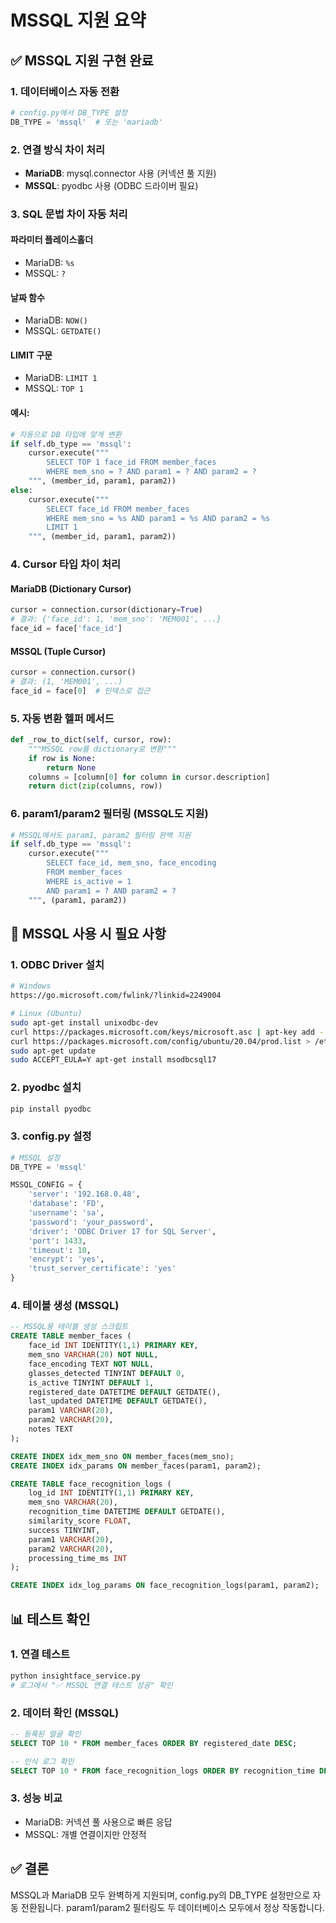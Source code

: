 # MSSQL 지원 요약

## ✅ MSSQL 지원 구현 완료

### 1. 데이터베이스 자동 전환
```python
# config.py에서 DB_TYPE 설정
DB_TYPE = 'mssql'  # 또는 'mariadb'
```

### 2. 연결 방식 차이 처리
- **MariaDB**: mysql.connector 사용 (커넥션 풀 지원)
- **MSSQL**: pyodbc 사용 (ODBC 드라이버 필요)

### 3. SQL 문법 차이 자동 처리

#### 파라미터 플레이스홀더
- MariaDB: `%s`
- MSSQL: `?`

#### 날짜 함수
- MariaDB: `NOW()`
- MSSQL: `GETDATE()`

#### LIMIT 구문
- MariaDB: `LIMIT 1`
- MSSQL: `TOP 1`

#### 예시:
```python
# 자동으로 DB 타입에 맞게 변환
if self.db_type == 'mssql':
    cursor.execute("""
        SELECT TOP 1 face_id FROM member_faces 
        WHERE mem_sno = ? AND param1 = ? AND param2 = ?
    """, (member_id, param1, param2))
else:
    cursor.execute("""
        SELECT face_id FROM member_faces 
        WHERE mem_sno = %s AND param1 = %s AND param2 = %s
        LIMIT 1
    """, (member_id, param1, param2))
```

### 4. Cursor 타입 차이 처리

#### MariaDB (Dictionary Cursor)
```python
cursor = connection.cursor(dictionary=True)
# 결과: {'face_id': 1, 'mem_sno': 'MEM001', ...}
face_id = face['face_id']
```

#### MSSQL (Tuple Cursor)
```python
cursor = connection.cursor()
# 결과: (1, 'MEM001', ...)
face_id = face[0]  # 인덱스로 접근
```

### 5. 자동 변환 헬퍼 메서드
```python
def _row_to_dict(self, cursor, row):
    """MSSQL row를 dictionary로 변환"""
    if row is None:
        return None
    columns = [column[0] for column in cursor.description]
    return dict(zip(columns, row))
```

### 6. param1/param2 필터링 (MSSQL도 지원)
```python
# MSSQL에서도 param1, param2 필터링 완벽 지원
if self.db_type == 'mssql':
    cursor.execute("""
        SELECT face_id, mem_sno, face_encoding
        FROM member_faces
        WHERE is_active = 1
        AND param1 = ? AND param2 = ?
    """, (param1, param2))
```

## 🔧 MSSQL 사용 시 필요 사항

### 1. ODBC Driver 설치
```bash
# Windows
https://go.microsoft.com/fwlink/?linkid=2249004

# Linux (Ubuntu)
sudo apt-get install unixodbc-dev
curl https://packages.microsoft.com/keys/microsoft.asc | apt-key add -
curl https://packages.microsoft.com/config/ubuntu/20.04/prod.list > /etc/apt/sources.list.d/mssql-release.list
sudo apt-get update
sudo ACCEPT_EULA=Y apt-get install msodbcsql17
```

### 2. pyodbc 설치
```bash
pip install pyodbc
```

### 3. config.py 설정
```python
# MSSQL 설정
DB_TYPE = 'mssql'

MSSQL_CONFIG = {
    'server': '192.168.0.48',
    'database': 'FD',
    'username': 'sa',
    'password': 'your_password',
    'driver': 'ODBC Driver 17 for SQL Server',
    'port': 1433,
    'timeout': 10,
    'encrypt': 'yes',
    'trust_server_certificate': 'yes'
}
```

### 4. 테이블 생성 (MSSQL)
```sql
-- MSSQL용 테이블 생성 스크립트
CREATE TABLE member_faces (
    face_id INT IDENTITY(1,1) PRIMARY KEY,
    mem_sno VARCHAR(20) NOT NULL,
    face_encoding TEXT NOT NULL,
    glasses_detected TINYINT DEFAULT 0,
    is_active TINYINT DEFAULT 1,
    registered_date DATETIME DEFAULT GETDATE(),
    last_updated DATETIME DEFAULT GETDATE(),
    param1 VARCHAR(20),
    param2 VARCHAR(20),
    notes TEXT
);

CREATE INDEX idx_mem_sno ON member_faces(mem_sno);
CREATE INDEX idx_params ON member_faces(param1, param2);

CREATE TABLE face_recognition_logs (
    log_id INT IDENTITY(1,1) PRIMARY KEY,
    mem_sno VARCHAR(20),
    recognition_time DATETIME DEFAULT GETDATE(),
    similarity_score FLOAT,
    success TINYINT,
    param1 VARCHAR(20),
    param2 VARCHAR(20),
    processing_time_ms INT
);

CREATE INDEX idx_log_params ON face_recognition_logs(param1, param2);
```

## 📊 테스트 확인

### 1. 연결 테스트
```python
python insightface_service.py
# 로그에서 "✅ MSSQL 연결 테스트 성공" 확인
```

### 2. 데이터 확인 (MSSQL)
```sql
-- 등록된 얼굴 확인
SELECT TOP 10 * FROM member_faces ORDER BY registered_date DESC;

-- 인식 로그 확인
SELECT TOP 10 * FROM face_recognition_logs ORDER BY recognition_time DESC;
```

### 3. 성능 비교
- MariaDB: 커넥션 풀 사용으로 빠른 응답
- MSSQL: 개별 연결이지만 안정적

## ✅ 결론
MSSQL과 MariaDB 모두 완벽하게 지원되며, config.py의 DB_TYPE 설정만으로 자동 전환됩니다. param1/param2 필터링도 두 데이터베이스 모두에서 정상 작동합니다.